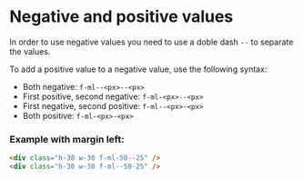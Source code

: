 <script setup>
import NegativePositiveValues from '../components/NegativePositiveValues.vue';
</script>

# Negative and positive values

In order to use negative values you need to use a doble dash `--` to separate the values.

To add a positive value to a negative value, use the following syntax:

- Both negative: `f-ml--<px>--<px>`
- First positive, second negative: `f-ml-<px>--<px>`
- First negative, second positive: `f-ml--<px>-<px>`
- Both positive: `f-ml-<px>-<px>`

### Example with margin left:

```html
<div class="h-30 w-30 f-ml-50--25" />
<div class="h-30 w-30 f-ml--50-25" />
```

<NegativePositiveValues />
